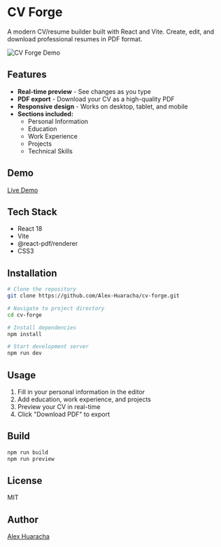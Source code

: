# CV Forge

A modern CV/resume builder built with React and Vite. Create, edit, and download professional resumes in PDF format.

![CV Forge Demo](https://github.com/user-attachments/assets/d1b7bd5f-c7fc-4003-94f3-e8d3f5e0ccfd)

## Features

- **Real-time preview** - See changes as you type
- **PDF export** - Download your CV as a high-quality PDF
- **Responsive design** - Works on desktop, tablet, and mobile
- **Sections included:**
  - Personal Information
  - Education
  - Work Experience
  - Projects
  - Technical Skills

## Demo

[Live Demo](https://cv-forge-one.vercel.app/)

## Tech Stack

- React 18
- Vite
- @react-pdf/renderer
- CSS3

## Installation

```zsh
# Clone the repository
git clone https://github.com/Alex-Huaracha/cv-forge.git

# Navigate to project directory
cd cv-forge

# Install dependencies
npm install

# Start development server
npm run dev
```

## Usage

1. Fill in your personal information in the editor
2. Add education, work experience, and projects
3. Preview your CV in real-time
4. Click "Download PDF" to export

## Build

```bash
npm run build
npm run preview
```

## License

MIT

## Author

[Alex Huaracha](https://github.com/Alex-Huaracha)
